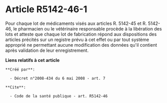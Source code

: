 # Article R5142-46-1

Pour chaque lot de médicaments visés aux articles R. 5142-45 et R. 5142-46, le pharmacien ou le vétérinaire responsable
procède à la libération des lots et atteste que chaque lot de fabrication répond aux dispositions des articles précités sur
un registre prévu à cet effet ou par tout système approprié ne permettant aucune modification des données qu'il contient
après validation de leur enregistrement.

**Liens relatifs à cet article**

	**Créé par**:

	  - Décret n°2008-434 du 6 mai 2008 - art. 7

	**Cite**:

	  - Code de la santé publique - art. R5142-46
